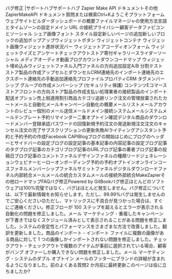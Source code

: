 バグ修正 |サポートハブサポートハブ Zapier Make API ドキュメントその他ZapierMakeAPI ドキュメント質問または検索Ctrl+Kようこそプラットフォームウェブサイトビルダーダッシュボードの概要ファイルマネージャの使用方法言語とタイムゾーンの設定ドメイン URL の接続プライバシー顧客データファビコンとソーシャル シェア画像フォント スタイル設定新しいページの追加新しいブロックの追加ポップアップウィジェットボタン ウィジェットコンテナ ウィジェット画像ウィジェット進捗状況バー ウィジェットアコーディオンフォーム ウィジェットクイズとアンケートチェックアウトストア寄付ギャラリースライダーソーシャル メディアオーディオ動画ブログカウントダウンコードマップ ウィジェット埋め込みウィジェットファネル入門ファネルの方向追加設定A/B 分割テストストア製品の作成アップセルとダウンセルCRM連絡先のインポート連絡先のエクスポート連絡先の手動追加連絡先プロファイルプロパティCRM タグメンバーシップ グループの作成メンバーシップ (セキュリティ保護) コンテンツEコマースストアフロントの方向ストア製品の作成支払い処理業者の接続製品のインポート配送オプション売上税適用割引商品カテゴリ追跡リンク注文の管理放棄されたカートメールと自動化メールキャンペーン自動化の概要メールリストメールアカウントのレビュー個別のメール送信メールドメイン接続システムメールシステムメールテンプレート予約リマインダー二重オプトイン確認デジタル商品のダウンロードメンバー登録承認パスワードの回復新規予約注文の発送新規注文注文のキャンセル注文の完了サブスクリプションの更新失敗AIライティングアシスタント予約と予約予約の作成Facebook CAPIBlogブログの開始はじめにブログのヘッダーとサイドバーの設定ブログの設定記事の基本記事の内容記事の設定ブログ記事のタグブログ記事のカテゴリブログ記事のURLブログ記事の著者ブログ記事の投稿日ブログ記事のコメントファネルデザインファネルの種類リードジェネレーションウェビナーヒーローオンボーディング予約の予約オプトインオンラインコースファネルメンバーシップファネルサミットファネルデジタルダウンロードファネル内部統合メールメールの統合カスタムメールの接続外部統合MakeZapierその他ロードマップFAQバグ修正Powered by GitBookバグ修正ほとんどのソフトウェアは100%完璧ではなく、バグはほとんど発生しません。バグ修正については、以下で最新情報をお知らせします。ただし、99.99%バグは発生しませんのでご安心ください😊ただし、マトリックスに不具合が見つかった場合は、すぐにご連絡ください。修正フローが 100 ステップを超えるとエラーが表示される自動化の問題を修正しました。メール マーケティング - 重複したキャンペーンが下書きではなくスケジュール済みとして表示されることがある問題を修正しました。システムの安定性とパフォーマンスをさまざまな方法で改善しました。翻訳を更新しました。商品のインポート - インポート ファイルに複数の画像がある商品に対して 1 つの画像しかインポートされない問題を修正しました。チェックアウト - チェックアウトで複数のアイテムが事前に選択されている場合、顧客がバンプ オファーしか購入できない問題を修正しました。メール マーケティング - システムのダブル オプトイン メールのフッターにブランドの詳細が含まれるようになりました。前のよくある質問2 か月前に最終更新このページは役に立ちましたか?
